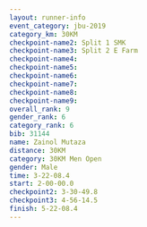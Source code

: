 ```yaml
---
layout: runner-info 
event_category: jbu-2019 
category_km: 30KM 
checkpoint-name2: Split 1 SMK 
checkpoint-name3: Split 2 E Farm 
checkpoint-name4: 
checkpoint-name5: 
checkpoint-name6: 
checkpoint-name7: 
checkpoint-name8: 
checkpoint-name9: 
overall_rank: 9
gender_rank: 6
category_rank: 6
bib: 31144
name: Zainol Mutaza
distance: 30KM
category: 30KM Men Open
gender: Male
time: 3-22-08.4
start: 2-00-00.0
checkpoint2: 3-30-49.8
checkpoint3: 4-56-14.5
finish: 5-22-08.4
---
```

